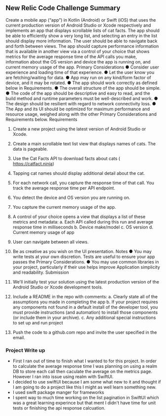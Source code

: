 ## New Relic Code Challenge Summary

Create a mobile app (“app”) in Kotlin (Android) or Swift (iOS) that uses the current production version of Android Studio or Xcode respectively and implements an app that displays scrollable lists of cat facts. The app should be able to efficiently show a very long list, and selecting an entry in the list should display more information. The user should be able to navigate back and forth between views. The app should capture performance information that is available in another view via a control of your choice that shows metrics for the average response time of the API calls you make, information about the OS version and device the app is running on, and current memory usage of the app.
Primary Considerations
● Consider user experience and loading time of that experience.
● Let the user know you are fetching/waiting for data.
● App may run on any kind/form factor of device, and it may be rotated.
● The app should work correctly as defined below in Requirements.
● The overall structure of the app should be simple.
● The code of the app should be descriptive and easy to read, and the build method and
runtime parameters must be well-described and work.
● The design should be resilient with regard to network connectivity loss.
● The App and its UI should be optimized for maximum performance and resource usage,
weighed along with the other Primary Considerations and Requirements below.
Requirements
1. Create a new project using the latest version of Android Studio or Xcode.
2. Create a main scrollable text list view that displays names of cats. The data is pageable.
3. Use the Cat Facts API to download facts about cats (​https://catfact.ninja)​
4. Tapping cat names should display additional detail about the cat.
5. For each network call, you capture the response time of that call. You track the average
response time per API endpoint.
6. You detect the device and OS version you are running on.
 
7. You capture the current memory usage of the app.
8. A control of your choice opens a view that displays a list of these metrics and metadata:
a. Each API called during this run and average response time in milliseconds
b. Device make/model
c. OS version
d. Current memory usage of app
9. User can navigate between all views.
10. Be as creative as you wish on the UI presentation.
Notes
● You may write tests at your own discretion. Tests are useful to ensure your app passes the Primary Considerations.
● You may use common libraries in your project, particularly if their use helps improve Application simplicity and readability.
Submission
1. We'll initially test your solution using the latest production version of the Android Studio or Xcode development tools.
2. Include a README in the repo with comments:
a. Clearly state all of the assumptions you made in completing the app
b. If your project requires any components not found in a default install of the
developer tool, you must provide instructions (and automation) to install those
components (or include them in your archive).
c. Any additional special instructions to set up and run project
3. Push the code to a github.com repo and invite the user specified in the email.


### Project Write up

* First I ran out of time to finish what I wanted to for this project.  In order to calculate the average response time I was planning on using a realm DB to store each call then caculate the average on the metrics page.  However I ran into issue using realm with SwiftUI.
* I decided to use swiftUI because I am some what new to it and thought if I am going to do a project like this I might as well learn something new.  
* I used swift package manger for frameworks 
* I spent way to much time working on the list pagination in SwiftUI which was a great learning experince but that ment I didn't have time for unit tests or finishing the api response calcuation.

